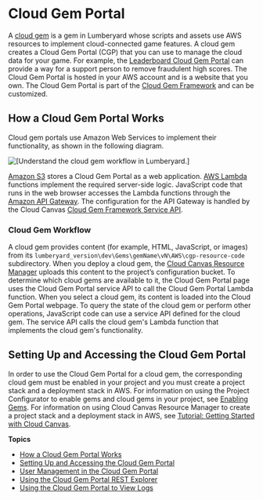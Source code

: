 # Cloud Gem Portal<a name="cloud-canvas-cloud-gem-portal"></a>

A [cloud gem](cloud-canvas-overview-cloud-gems.md) is a gem in Lumberyard whose scripts and assets use AWS resources to implement cloud\-connected game features\. A cloud gem creates a Cloud Gem Portal \(CGP\) that you can use to manage the cloud data for your game\. For example, the [Leaderboard Cloud Gem Portal](cloud-canvas-cloud-gem-leaderboard.md) can provide a way for a support person to remove fraudulent high scores\. The Cloud Gem Portal is hosted in your AWS account and is a website that you own\. The Cloud Gem Portal is part of the [Cloud Gem Framework](cloud-canvas-cloud-gem-framework-intro.md) and can be customized\.

## How a Cloud Gem Portal Works<a name="cloud-canvas-cloud-gem-portal-how-a-cloud-gem-portal-works"></a>

Cloud gem portals use Amazon Web Services to implement their functionality, as shown in the following diagram\.

![\[Understand the cloud gem workflow in Lumberyard.\]](http://docs.aws.amazon.com/lumberyard/latest/userguide/images/cloud-canvas-cloud-gem-portal.png)

[Amazon S3](https://aws.amazon.com/s3/) stores a Cloud Gem Portal as a web application\. [AWS Lambda](https://aws.amazon.com/lambda/) functions implement the required server\-side logic\. JavaScript code that runs in the web browser accesses the Lambda functions through the [Amazon API Gateway](https://aws.amazon.com/api-gateway/)\. The configuration for the API Gateway is handled by the Cloud Canvas [Cloud Gem Framework Service API](cloud-canvas-cgf-service-api.md)\.

### Cloud Gem Workflow<a name="cloud-canvas-cloud-gem-portal-cloud-gem-workflow"></a>

A cloud gem provides content \(for example, HTML, JavaScript, or images\) from its `lumberyard_version\dev\Gems\gemName\vN\AWS\cgp-resource-code` subdirectory\. When you deploy a cloud gem, the [Cloud Canvas Resource Manager](cloud-canvas-ui-rm-overview.md) uploads this content to the project’s configuration bucket\. To determine which cloud gems are available to it, the Cloud Gem Portal page uses the Cloud Gem Portal service API to call the Cloud Gem Portal Lambda function\. When you select a cloud gem, its content is loaded into the Cloud Gem Portal webpage\. To query the state of the cloud gem or perform other operations, JavaScript code can use a service API defined for the cloud gem\. The service API calls the cloud gem's Lambda function that implements the cloud gem's functionality\.

## Setting Up and Accessing the Cloud Gem Portal<a name="cloud-canvas-cloud-gem-portal-setup"></a>

In order to use the Cloud Gem Portal for a cloud gem, the corresponding cloud gem must be enabled in your project and you must create a project stack and a deployment stack in AWS\. For information on using the Project Configurator to enable gems and cloud gems in your project, see [Enabling Gems](gems-system-using-project-configurator.md)\. For information on using Cloud Canvas Resource Manager to create a project stack and a deployment stack in AWS, see [Tutorial: Getting Started with Cloud Canvas](cloud-canvas-tutorial.md)\.

**Topics**
+ [How a Cloud Gem Portal Works](#cloud-canvas-cloud-gem-portal-how-a-cloud-gem-portal-works)
+ [Setting Up and Accessing the Cloud Gem Portal](#cloud-canvas-cloud-gem-portal-setup)
+ [User Management in the Cloud Gem Portal](cloud-canvas-cloud-gem-portal-user-management.md)
+ [Using the Cloud Gem Portal REST Explorer](cloud-canvas-cloud-gem-portal-rest-explorer.md)
+ [Using the Cloud Gem Portal to View Logs](cloud-canvas-cloud-gem-portal-log-tab.md)
